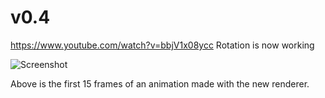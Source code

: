 # v0.4

https://www.youtube.com/watch?v=bbjV1x08ycc Rotation is now working



![Screenshot](https://imgur.com/Le60jSa)

Above is the first 15 frames of an animation made with the new renderer.


